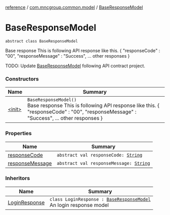 [reference](../../index.md) / [com.mncgroup.common.model](../index.md) / [BaseResponseModel](./index.md)

# BaseResponseModel

`abstract class BaseResponseModel`

Base response
This is following API response like this.
{
    "responseCode" : "00",
    "responseMessage" : "Success",
    ... other responses
}

TODO: Update [BaseResponseModel](./index.md) following API contract project.

### Constructors

| Name | Summary |
|---|---|
| [&lt;init&gt;](-init-.md) | `BaseResponseModel()`<br>Base response This is following API response like this. {     "responseCode" : "00",     "responseMessage" : "Success",     ... other responses } |

### Properties

| Name | Summary |
|---|---|
| [responseCode](response-code.md) | `abstract val responseCode: `[`String`](https://kotlinlang.org/api/latest/jvm/stdlib/kotlin/-string/index.html) |
| [responseMessage](response-message.md) | `abstract val responseMessage: `[`String`](https://kotlinlang.org/api/latest/jvm/stdlib/kotlin/-string/index.html) |

### Inheritors

| Name | Summary |
|---|---|
| [LoginResponse](../../com.mncgroup.auth.model/-login-response/index.md) | `class LoginResponse : `[`BaseResponseModel`](./index.md)<br>An login response model |

